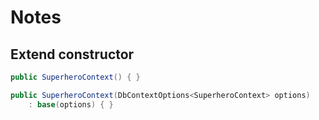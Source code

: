 # Notes

## Extend constructor

```csharp
public SuperheroContext() { }

public SuperheroContext(DbContextOptions<SuperheroContext> options)
    : base(options) { }
```
